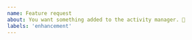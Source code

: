 ```yaml
---
name: Feature request
about: You want something added to the activity manager. 🎉
labels: 'enhancement'
---
```

